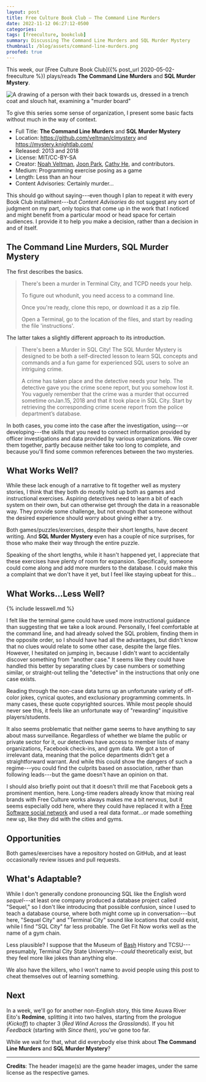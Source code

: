```yaml
---
layout: post
title: Free Culture Book Club — The Command Line Murders
date: 2022-11-12 06:27:12-0500
categories:
tags: [freeculture, bookclub]
summary: Discussing The Command Line Murders and SQL Murder Mystery
thumbnail: /blog/assets/command-line-murders.png
proofed: true
---
```


This week, our [Free Culture Book Club]({% post_url 2020-05-02-freeculture %}) plays/reads **The Command Line Murders** and **SQL Murder Mystery**.

![A drawing of a person with their back towards us, dressed in a trench coat and slouch hat, examining a "murder board"](/blog/assets/174092-clue-illustration.png "Murder, She INSERTed")

To give this series some sense of organization, I present some basic facts without much in the way of context.

 * Full Title:  **The Command Line Murders** and **SQL Murder Mystery**
 * Location:  <https://github.com/veltman/clmystery> and <https://mystery.knightlab.com/>
 * Released:  2013 and 2018
 * License:  MIT/CC-BY-SA
 * Creator:  [Noah Veltman](http://noahveltman.com/), [Joon Park](https://twitter.com/JoonParkMusic), [Cathy He](https://twitter.com/Cathy_MeiyingHe), and contributors.
 * Medium:  Programming exercise posing as a game
 * Length:  Less than an hour
 * Content Advisories:  Certainly murder...

This should go without saying---even though I plan to repeat it with every Book Club installment---but *Content Advisories* do not suggest any sort of judgment on my part, only topics that come up in the work that I noticed and might benefit from a particular mood or head space for certain audiences.  I provide it to help you make a decision, rather than a decision in and of itself.

## The Command Line Murders, SQL Murder Mystery

The first describes the basics.

 > There's been a murder in Terminal City, and TCPD needs your help.
 >
 > To figure out whodunit, you need access to a command line.
 >
 > Once you're ready, clone this repo, or download it as a zip file.
 >
 > Open a Terminal, go to the location of the files, and start by reading the file 'instructions'.

The latter takes a slightly different approach to its introduction.

 > There's been a Murder in SQL City! The SQL Murder Mystery is designed to be both a self-directed lesson to learn SQL concepts and commands and a fun game for experienced SQL users to solve an intriguing crime.
 >
 > A crime has taken place and the detective needs your help. The detective gave you the crime scene report, but you somehow lost it. You vaguely remember that the crime was a ​murder​ that occurred sometime on ​Jan.15, 2018​ and that it took place in ​SQL City. Start by retrieving the corresponding crime scene report from the police department’s database.

In both cases, you come into the case after the investigation, using---or developing---the skills that you need to connect information provided by officer investigations and data provided by various organizations.  We cover them together, partly because neither take too long to complete, and because you'll find some common references between the two mysteries.

## What Works Well?

While these lack enough of a narrative to fit together well as mystery stories, I think that they both do mostly hold up both as games and instructional exercises.  Aspiring detectives need to learn a bit of each system on their own, but can otherwise get through the data in a reasonable way.  They provide some challenge, but not enough that someone without the desired experience should worry about giving either a try.

Both games/puzzles/exercises, despite their short lengths, have decent writing.  And **SQL Murder Mystery** even has a couple of nice surprises, for those who make their way through the entire puzzle.

Speaking of the short lengths, while it hasn't happened yet, I appreciate that these exercises have plenty of room for expansion.  Specifically, someone could come along and add more murders to the database.  I could make this a complaint that we don't have it yet, but I feel like staying upbeat for this...

## What Works...Less Well?

{% include lesswell.md %}

I felt like the terminal game could have used more instructional guidance than suggesting that we take a look around.  Personally, I feel comfortable at the command line, and had already solved the SQL problem, finding them in the opposite order, so I should have had all the advantages, but didn't know that no clues would relate to some other case, despite the large files.  However, I hesitated on jumping in, because I didn't want to accidentally discover something from "another case."  It seems like they could have handled this better by separating clues by case numbers or something similar, or straight-out telling the "detective" in the instructions that only one case exists.

Reading through the non-case data turns up an unfortunate variety of off-color jokes, cynical quotes, and exclusionary programming comments.  In many cases, these quote copyrighted sources.  While most people should never see this, it feels like an unfortunate way of "rewarding" inquisitive players/students.

It also seems problematic that neither game seems to have anything to say about mass surveillance.  Regardless of whether we blame the public or private sector for it, our detectives have access to member lists of many organizations, Facebook check-ins, and gym data.  We got a ton of irrelevant data, meaning that the police departments didn't get a straightforward warrant.  And while this could show the dangers of such a regime---you could find the culprits based on association, rather than following leads---but the game doesn't have an opinion on that.

I should also briefly point out that it doesn't thrill me that Facebook gets a prominent mention, here.  Long-time readers already know that mixing real brands with Free Culture works always makes me a bit nervous, but it seems especially odd here, where they could have replaced it with a [Free Software social network](/blog/tag/socialshowdown) and used a real data format...or made something new up, like they did with the cities and gyms.

## Opportunities

Both games/exercises have a repository hosted on GitHub, and at least occasionally review issues and pull requests.

## What's Adaptable?

While I don't generally condone pronouncing SQL like the English word *sequel*---at least one company produced a database project called "Sequel," so I don't like introducing that possible confusion, since I used to teach a database course, where both might come up in conversation---but here, "Sequel City" and "Terminal City" sound like locations that could exist, while I find "SQL City" far less probable.  The Get Fit Now works well as the name of a gym chain.

Less plausible?  I suppose that the Museum of [Bash](https://en.wikipedia.org/wiki/Bash_%28Unix_shell%29) History and TCSU---presumably, Terminal City State University---*could* theoretically exist, but they feel more like jokes than anything else.

We also have the killers, who I won't name to avoid people using this post to cheat themselves out of learning something.

## Next

In a week, we'll go for another non-English story, this time Asuwa River Eito's **Redmine**, splitting it into two halves, starting from the prologue (*Kickoff*) to chapter 3 (*Red Wind Across the Grasslands*).  If you hit *Feedback* (starting with *Since then*), you've gone too far.

While we wait for that, what did everybody else think about **The Command Line Murders** and **SQL Murder Mystery**?

* * *

**Credits**:  The header image(s) are the game header images, under the same license as the respective games.
